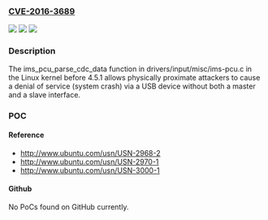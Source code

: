 ### [CVE-2016-3689](https://cve.mitre.org/cgi-bin/cvename.cgi?name=CVE-2016-3689)
![](https://img.shields.io/static/v1?label=Product&message=n%2Fa&color=blue)
![](https://img.shields.io/static/v1?label=Version&message=%3D%20n%2Fa%20&color=brighgreen)
![](https://img.shields.io/static/v1?label=Vulnerability&message=n%2Fa&color=brighgreen)

### Description

The ims_pcu_parse_cdc_data function in drivers/input/misc/ims-pcu.c in the Linux kernel before 4.5.1 allows physically proximate attackers to cause a denial of service (system crash) via a USB device without both a master and a slave interface.

### POC

#### Reference
- http://www.ubuntu.com/usn/USN-2968-2
- http://www.ubuntu.com/usn/USN-2970-1
- http://www.ubuntu.com/usn/USN-3000-1

#### Github
No PoCs found on GitHub currently.

